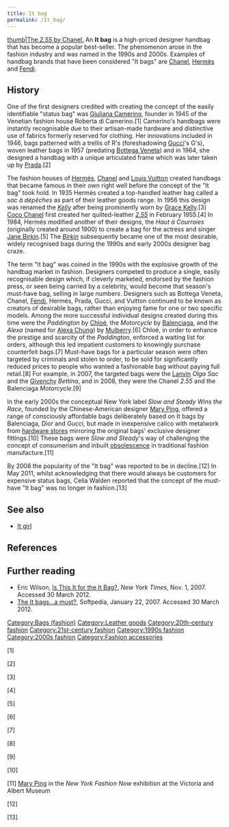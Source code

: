 ```yaml
---
title: It bag
permalink: /It_bag/
---
```


[thumb\|The *2.55* by Chanel.](/File:Chanel_2.55.jpg "wikilink") An **It
bag** is a high-priced designer handbag that has become a popular
best-seller. The phenomenon arose in the fashion industry and was named
in the 1990s and 2000s. Examples of handbag brands that have been
considered "It bags" are [Chanel](/Chanel "wikilink"),
[Hermès](/Hermès "wikilink") and [Fendi](/Fendi "wikilink").

## History

One of the first designers credited with creating the concept of the
easily identifiable "status bag" was [Giuliana
Camerino](/Giuliana_Camerino "wikilink"), founder in 1945 of the
Venetian fashion house Roberta di Camerino.[1] Camerino's handbags were
instantly recognisable due to their artisan-made hardware and
distinctive use of fabrics formerly reserved for clothing. Her
innovations included in 1946, bags patterned with a trellis of R's
(foreshadowing [Gucci](/Gucci "wikilink")'s G's), woven leather bags in
1957 (predating [Bottega Veneta](/Bottega_Veneta "wikilink")) and in
1964, she designed a handbag with a unique articulated frame which was
later taken up by [Prada](/Prada "wikilink").[2]

The fashion houses of [Hermès](/Hermès "wikilink"),
[Chanel](/Chanel "wikilink") and [Louis
Vuitton](/Louis_Vuitton "wikilink") created handbags that became famous
in their own right well before the concept of the "It bag" took hold. In
1935 Hermès created a top-handled leather bag called a *sac à dépêches*
as part of their leather goods range. In 1956 this design was renamed
the *[Kelly](/Kelly_bag "wikilink")* after being prominently worn by
[Grace Kelly](/Grace_Kelly "wikilink").[3] [Coco
Chanel](/Coco_Chanel "wikilink") first created her quilted-leather
*[2.55](/Chanel_2.55 "wikilink")* in February 1955.[4] In 1984, Hermès
modified another of their designs, the *Haut à Courroies* (originally
created around 1900) to create a bag for the actress and singer [Jane
Birkin](/Jane_Birkin "wikilink").[5] The
*[Birkin](/Birkin_bag "wikilink")* subsequently became one of the most
desirable, widely recognised bags during the 1990s and early 2000s
designer bag craze.

The term "It bag" was coined in the 1990s with the explosive growth of
the handbag market in fashion. Designers competed to produce a single,
easily recognisable design which, if cleverly marketed, endorsed by the
fashion press, or seen being carried by a celebrity, would become that
season's must-have bag, selling in large numbers. Designers such as
Bottega Veneta, Chanel, [Fendi](/Fendi "wikilink"), Hermès, Prada,
Gucci, and Vuitton continued to be known as creators of desirable bags,
rather than enjoying fame for one or two specific models. Among the more
successful individual designs created during this time were the
*Paddington* by [Chloé](/Chloé "wikilink"), the *Motorcycle* by
[Balenciaga](/Balenciaga "wikilink"), and the *Alexa* (named for [Alexa
Chung](/Alexa_Chung "wikilink")) by
[Mulberry](/Mulberry_(company) "wikilink").[6] Chloé, in order to
enhance the prestige and scarcity of the *Paddington*, enforced a
waiting list for orders, although this led impatient customers to
knowingly purchase counterfeit bags.[7] Must-have bags for a particular
season were often targeted by criminals and stolen to order, to be sold
for significantly reduced prices to people who wanted a fashionable bag
without paying full retail.[8] For example, in 2007, the targeted bags
were the [Lanvin](/Lanvin_(clothing) "wikilink") *Olga Sac* and the
[Givenchy](/Givenchy "wikilink") *Bettina*, and in 2008, they were the
Chanel *2.55* and the Balenciaga *Motorcycle*.[9]

In the early 2000s the conceptual New York label *Slow and Steady Wins
the Race*, founded by the Chinese-American designer [Mary
Ping](/Mary_Ping "wikilink"), offered a range of consciously affordable
bags deliberately based on It bags by Balenciaga, Dior and Gucci, but
made in inexpensive calico with metalwork from [hardware
stores](/hardware_store "wikilink") mirroring the original bags'
exclusive designer fittings.[10] These bags were *Slow and Steady*'s way
of challenging the concept of consumerism and inbuilt
[obsolescence](/obsolescence "wikilink") in traditional fashion
manufacture.[11]

By 2008 the popularity of the "It bag" was reported to be in
decline.[12] In May 2011, whilst acknowledging that there would always
be customers for expensive status bags, Celia Walden reported that the
concept of the must-have "It bag" was no longer in fashion.[13]

## See also

-   [It girl](/It_girl "wikilink")

## References

## Further reading

-   Eric Wilson, [Is This It for the It
    Bag?](https://www.nytimes.com/2007/11/01/fashion/01BAGS.html?_r=1&adxnnl=1&oref=slogin&adxnnlx=1206891689-5lylyR7uHFQ+edZdUsZ1eA),
    *New York Times*, Nov. 1, 2007. Accessed 30 March 2012.
-   [The It bags...a
    must?](https://web.archive.org/web/20140512223418/http://news.softpedia.com/news/Bag-It-All-Up-45028.shtml),
    Softpedia, January 22, 2007. Accessed 30 March 2012.

[Category:Bags (fashion)](/Category:Bags_(fashion) "wikilink")
[Category:Leather goods](/Category:Leather_goods "wikilink")
[Category:20th-century
fashion](/Category:20th-century_fashion "wikilink")
[Category:21st-century
fashion](/Category:21st-century_fashion "wikilink") [Category:1990s
fashion](/Category:1990s_fashion "wikilink") [Category:2000s
fashion](/Category:2000s_fashion "wikilink") [Category:Fashion
accessories](/Category:Fashion_accessories "wikilink")

[1]

[2]

[3]

[4]

[5]

[6]

[7]

[8]

[9]

[10]

[11] [Mary
Ping](http://www.vam.ac.uk/content/articles/c/contemporary-new-york-fashion/)
in the *New York Fashion Now* exhibition at the Victoria and Albert
Museum

[12]

[13]